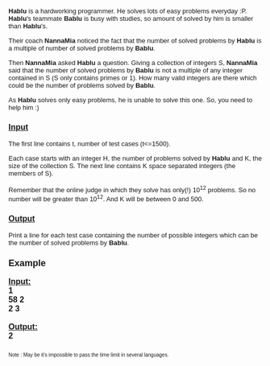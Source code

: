 <!-- p { margin-bottom: 0.08in; } -->
<p style="margin-bottom: 0in;"><span style="font-size: small;"><span style="font-family: comic sans ms,sans-serif;"><strong>Hablu</strong> is a hardworking programmer. He solves lots of easy problems everyday :P. <strong>Hablu</strong>'s teammate <strong>Bablu</strong> is busy with studies, so amount of solved by him is smaller than <strong>Hablu</strong>'s.</span></span></p>
<p style="margin-bottom: 0in;"><span style="font-size: small;"><span style="font-family: comic sans ms,sans-serif;">Their coach <strong>NannaMia</strong> noticed the fact that the num</span></span><span style="font-size: small;"><span style="font-family: comic sans ms,sans-serif;">ber of solved problems by <strong>Hablu</strong> is a multiple of number of solved problems by <strong>Bablu</strong>.</span></span></p>
<p style="margin-bottom: 0in;"><span style="font-size: small;"><span style="font-family: comic sans ms,sans-serif;">Then <strong>NannaMia</strong> asked <strong>Hablu</strong> a question. Giving a collection of integers S, <strong>NannaMia</strong> said that the number of solved problems by <strong>Bablu</strong> is not a multiple of any integer contained in S (S only contains primes or 1). How many valid integers are there which could be the number of problems solved by <strong>Bablu</strong>.</span></span></p>
<p style="margin-bottom: 0in;"><span style="font-size: small;"><span style="font-family: comic sans ms,sans-serif;">As <strong>Hablu</strong> solves only easy problems, he is unable to solve this one. So, you need to help him :)</span></span></p>
<h3 style="text-align: left;"><span style="font-size: medium;"><span style="text-decoration: underline;"><span style="font-family: comic sans ms,sans-serif;">Input</span></span></span></h3>
<!-- p { margin-bottom: 0.08in; } -->
<p style="margin-bottom: 0in;"><span style="font-size: small;"><span style="font-family: comic sans ms,sans-serif;">The first line contains t, number of test cases (t&lt;=1500).</span></span></p>
<p style="margin-bottom: 0in;"><span style="font-size: small;"><span style="font-family: comic sans ms,sans-serif;">Each case starts with an integer H, the number of problems solved by <strong>Hablu</strong> and K, the size of the collection S. The next line contains K space separated integers (the members of S).</span></span></p>
<p style="margin-bottom: 0in;"><span style="font-size: small;"><span style="font-family: comic sans ms,sans-serif;">Remember that the online judge in which they solve has only(!) 10<sup>12</sup> problems. So no number will be greater than 10<sup>12</sup>. And K will be between 0 and 500.</span></span></p>
<h3 style="text-align: left;"><span style="font-size: medium;"><span style="text-decoration: underline;"><span style="font-family: comic sans ms,sans-serif;">Output</span></span></span></h3>
<!-- p { margin-bottom: 0.08in; } -->
<p style="margin-bottom: 0in;"><span style="font-size: small;"><span style="font-family: comic sans ms,sans-serif;">Print a line for each test case containing the number of possible integers which can be the number of solved problems by <strong>Bablu</strong>.</span></span></p>
<h3><span style="font-size: large;"><span style="font-family: comic sans ms,sans-serif;">Example</span></span></h3>
<pre><span style="font-size: small;"><span style="font-family: comic sans ms,sans-serif;"><span style="font-size: medium;"><span style="text-decoration: underline;"><strong>Input:</strong></span><br><strong>1<br>58 2<br>2 3<br></strong><br><span style="text-decoration: underline;"><strong>Output:</strong></span><br><strong>2<br></strong><br><span style="font-size: x-small;">Note : May be it's impossible to pass the time limit in several languages.</span><strong><br></strong></span></span></span></pre>